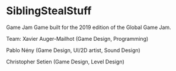 # SiblingStealStuff
Game Jam Game built for the 2019 edition of the Global Game Jam.

Team: 
Xavier Auger-Mailhot (Game Design, Programming)

Pablo Nény (Game Design, UI/2D artist, Sound Design)

Christopher Setien (Game Design, Level Design)
